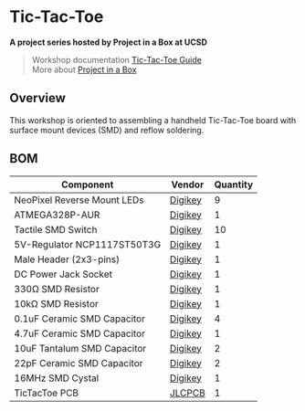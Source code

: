# Tic-Tac-Toe

**A project series hosted by Project in a Box at UCSD**
> Workshop documentation [Tic-Tac-Toe Guide](https://docs.google.com/document/d/1u_CGRj01X6Ycehi84Y9_JdpaqWEYwmZDjyTEvfT5QpA/edit?usp=sharing)<br />
> More about [Project in a Box](https://pibucsd.org/)

## Overview
This workshop is oriented to assembling a handheld Tic-Tac-Toe board with surface mount devices (SMD) and reflow soldering.

## BOM

| Component                    | Vendor                                                                                                     | Quantity   |
| ---------------------------- | ---------------------------------------------------------------------------------------------------------- | ---------- |
| NeoPixel Reverse Mount LEDs  | [Digikey](https://www.digikey.com/en/products/detail/adafruit-industries-llc/4960/14302512)                | 9          |
| ATMEGA328P-AUR              | [Digikey](https://www.digikey.com/en/products/detail/microchip-technology/ATMEGA328P-AUR/2357086)         | 1          |
| Tactile SMD Switch           | [Digikey](https://www.digikey.com/en/products/detail/te-connectivity-alcoswitch-switches/FSMSMTR/529671)   | 10         | 
| 5V-Regulator NCP1117ST50T3G  | [Digikey](https://www.digikey.com/en/products/detail/onsemi/NCP1117ST50T3G/1967217?utm_adgroup=Integrated%20Circuits%20%28ics%29&utm_source=google&utm_medium=cpc&utm_campaign=Shopping_Supplier_onsemi&utm_term=&utm_content=Integrated%20Circuits%20%28ics%29&gclid=Cj0KCQiAlMCOBhCZARIsANLid6Y771XCwKb85bAQFjVsh4KLFg09zcmp8NNUzVosYromvapvGWj7TFYaAqMzEALw_wcB)                                         | 1          | 
| Male Header (2x3-pins)       | [Digikey](https://www.digikey.com/en/products/detail/sullins-connector-solutions/PREC003DAAN-RC/2774891)   | 1          |
| DC Power Jack Socket         | [Digikey](https://www.digikey.com/en/products/detail/cui-devices/PJ-102AH/408448)                          | 1          |
| 330Ω SMD Resistor            | [Digikey](https://www.digikey.com/en/products/detail/yageo/RC1206FR-07330RL/731769?utm_adgroup=Yageo&utm_source=google&utm_medium=cpc&utm_campaign=Smart%20Shopping_Supplier_Yageo&utm_term=&utm_content=Yageo&gclid=Cj0KCQiAlMCOBhCZARIsANLid6Z2svdxXZcCLMl1CfXB-2cxl0jIykvjQrsu_GYfRR0vX5eyD9WpRuYaAu_oEALw_wcB)                                         | 1          |
| 10kΩ SMD Resistor            | [Digikey](https://www.digikey.com/en/products/detail/bourns-inc/CR0805-FX-1002ELF/3592928)                 | 1          |
| 0.1uF Ceramic SMD Capacitor  | [Digikey](https://www.digikey.com/en/products/detail/kyocera-avx/08055F104K4T2A/1024871?s=N4IgTCBcDaICwHYAcBaAzANgIxxVlAcgCIgC6AvkA)                                                                                                | 4          |
| 4.7uF Ceramic SMD Capacitor  | [Digikey](https://www.digikey.com/en/products/detail/samsung-electro-mechanics/CL21A475KAQNNNE/3886902)    | 1          |
| 10uF Tantalum SMD Capacitor  | [Digikey](https://www.digikey.com/en/products/detail/kyocera-avx/TAJR106M006RNJ/808827?utm_adgroup=Capacitors&utm_source=google&utm_medium=cpc&utm_campaign=Shopping_Supplier_AVX%20Corporation_8081_Co-op&utm_term=&utm_content=Capacitors&gclid=Cj0KCQiAlMCOBhCZARIsANLid6bJbctGY0qeTmGLRI9MiFk71J5VgDx9M5K57QbWr1aYRBVTJ_qByIAaAsGTEALw_wcB)                                         | 2          |
| 22pF Ceramic SMD Capacitor  | [Digikey](https://www.digikey.com/en/products/detail/kemet/C0805C220J5GACTU/411388)    | 2          |
| 16MHz SMD Cystal  | [Digikey](https://www.digikey.com/en/products/detail/ecs-inc/ECS-160-12-33-AGN-TR/9648827)    | 1          |
| TicTacToe PCB  | [JLCPCB](https://jlcpcb.com/)    | 1          |